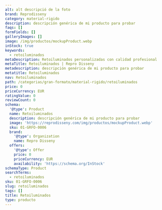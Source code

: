 ```yaml
---
alt: alt descripció de la foto
brand: Reprodisseny
category: material-rigido
description: descripción genérica de mi producto para probar
faqs: []
formFields: []
galleryImages: []
image: /img/productos/mockupProduct.webp
inStock: true
keywords:
  - retoiluminados
metaDescription: Retoiluminados personalizadas con calidad profesional en Cataluña.
metaTitle: Retoiluminados | Repro Disseny
metadescription: descripción genérica de mi producto para probar
metatitle: Retoiluminados
nav: Retoiluminados
path: /categorias/gran-formato/material-rigido/retoiluminados
price: 0
priceCurrency: EUR
ratingValue: 0
reviewCount: 0
schema:
  '@type': Product
  name: Retoiluminados
  description: descripción genérica de mi producto para probar
  image: 'https://reprodisseny.com/img/productos/mockupProduct.webp'
  sku: 01-GRFO-0006
  brand:
    '@type': Organization
    name: Repro Disseny
  offers:
    '@type': Offer
    price: 0
    priceCurrency: EUR
    availability: 'https://schema.org/InStock'
schemaType: Product
searchTerms:
  - retoiluminados
sku: 01-GRFO-0006
slug: retoiluminados
tags: []
title: Retoiluminados
type: producto
---
```


